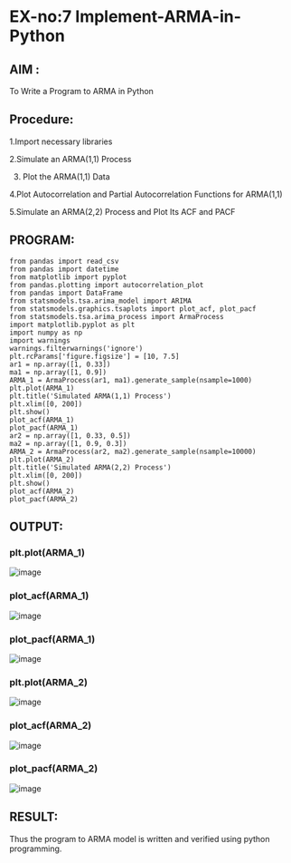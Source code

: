# EX-no:7 Implement-ARMA-in-Python
## AIM :
To Write a Program to ARMA in Python
## Procedure:
1.Import necessary libraries

2.Simulate an ARMA(1,1) Process

3. Plot the ARMA(1,1) Data

4.Plot Autocorrelation and Partial Autocorrelation Functions for ARMA(1,1)

5.Simulate an ARMA(2,2) Process and Plot Its ACF and PACF
## PROGRAM:
```
from pandas import read_csv
from pandas import datetime
from matplotlib import pyplot
from pandas.plotting import autocorrelation_plot
from pandas import DataFrame
from statsmodels.tsa.arima_model import ARIMA
from statsmodels.graphics.tsaplots import plot_acf, plot_pacf
from statsmodels.tsa.arima_process import ArmaProcess
import matplotlib.pyplot as plt
import numpy as np
import warnings
warnings.filterwarnings('ignore')
plt.rcParams['figure.figsize'] = [10, 7.5]
ar1 = np.array([1, 0.33])
ma1 = np.array([1, 0.9])
ARMA_1 = ArmaProcess(ar1, ma1).generate_sample(nsample=1000)
plt.plot(ARMA_1)
plt.title('Simulated ARMA(1,1) Process')
plt.xlim([0, 200])
plt.show()
plot_acf(ARMA_1)
plot_pacf(ARMA_1)
ar2 = np.array([1, 0.33, 0.5])
ma2 = np.array([1, 0.9, 0.3])
ARMA_2 = ArmaProcess(ar2, ma2).generate_sample(nsample=10000)
plt.plot(ARMA_2)
plt.title('Simulated ARMA(2,2) Process')
plt.xlim([0, 200])
plt.show()
plot_acf(ARMA_2)
plot_pacf(ARMA_2)

```
## OUTPUT:

### plt.plot(ARMA_1)
![image](https://github.com/praveenst13/Implement-ARMA-in-Python/assets/118787793/06f76696-1072-48a7-ac54-4af8d318e2e6)
### plot_acf(ARMA_1)
![image](https://github.com/praveenst13/Implement-ARMA-in-Python/assets/118787793/4dbb751e-04e8-4d50-a6fa-ff4b6ea04f23)
### plot_pacf(ARMA_1)
![image](https://github.com/praveenst13/Implement-ARMA-in-Python/assets/118787793/a94c177b-d3e2-48d2-9641-9c67c953e8e2)
### plt.plot(ARMA_2)
![image](https://github.com/praveenst13/Implement-ARMA-in-Python/assets/118787793/27264835-df28-47da-98ce-3975b550246f)
### plot_acf(ARMA_2)
![image](https://github.com/praveenst13/Implement-ARMA-in-Python/assets/118787793/38dbb390-156e-476a-996f-3964ec96a0d2)

### plot_pacf(ARMA_2)
![image](https://github.com/praveenst13/Implement-ARMA-in-Python/assets/118787793/1ab2075e-9043-4eb2-9d12-14be5935bfbd)

 
## RESULT:
 
Thus the program to ARMA model is written and verified using python programming.

